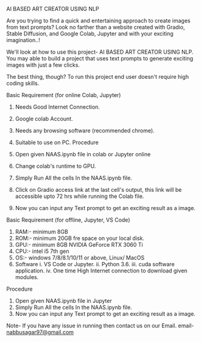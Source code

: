 AI BASED ART CREATOR USING NLP

Are you trying to find a quick and entertaining approach to create images from text prompts? Look no farther than a website created with Gradio, Stable Diffusion, and Google Colab, Jupyter and with your exciting imagination..!

We'll look at how to use this project- AI BASED ART CREATOR USING NLP. You may  able to build a project that uses text prompts to generate exciting images with just a few clicks. 

The best thing, though? To run this project end user doesn't require high coding skills.

Basic Requirement (for online Colab, Jupyter)


1. Needs Good Internet Connection.
2. Google colab Account.
3. Needs any browsing software (recommended chrome).
4. Suitable to use on PC.
Procedure


1. Open given NAAS.ipynb file in colab or Jupyter online
2. Change colab's runtime to GPU.
3. Simply Run All the cells In the NAAS.ipynb file.
4. Click on Gradio access link at the last cell's output, this link will be accessible upto 72 hrs while running the Colab file.
5. Now you can input any Text prompt to get an exciting result as a image.


Basic Requirement (for offline, Jupyter, VS Code)
1. RAM:-		minimum 8GB
2. ROM:-		minimum 20GB fre space on your local disk.
3. GPU:- 		minimum 8GB NVIDIA GeForce RTX 3060 Ti 
4. CPU:-		intel i5 7th gen
5. OS:- 		windows 7/8/8.1/10/11 or above, Linux/ MacOS
6. Software
	i.  VS Code or Jupyter.
	ii. Python	3.6.
	iii.  cuda software application.
	iv.  One time High Internet connection to download given modules.

Procedure
1. Open given NAAS.ipynb file in Jupyter
2. Simply Run All the cells In the NAAS.ipynb file.
3. Now you can input any Text prompt to get an exciting result as a image.


Note-	If you have any issue in running then contact us on our Email.
email-	nabbusagar97@gmail.com
	
